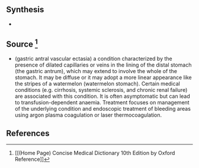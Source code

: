 ## Synthesis
- 
## Source [^1]
- (gastric antral vascular ectasia) a condition characterized by the presence of dilated capillaries or veins in the lining of the distal stomach (the gastric antrum), which may extend to involve the whole of the stomach. It may be diffuse or it may adopt a more linear appearance like the stripes of a watermelon (watermelon stomach). Certain medical conditions (e.g. cirrhosis, systemic sclerosis, and chronic renal failure) are associated with this condition. It is often asymptomatic but can lead to transfusion-dependent anaemia. Treatment focuses on management of the underlying condition and endoscopic treatment of bleeding areas using argon plasma coagulation or laser thermocoagulation.
## References

[^1]: [[(Home Page) Concise Medical Dictionary 10th Edition by Oxford Reference]]